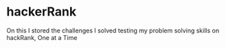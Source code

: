 # hackerRank
On this I stored the challenges I solved testing my problem solving skills on hackRank, One at a Time
